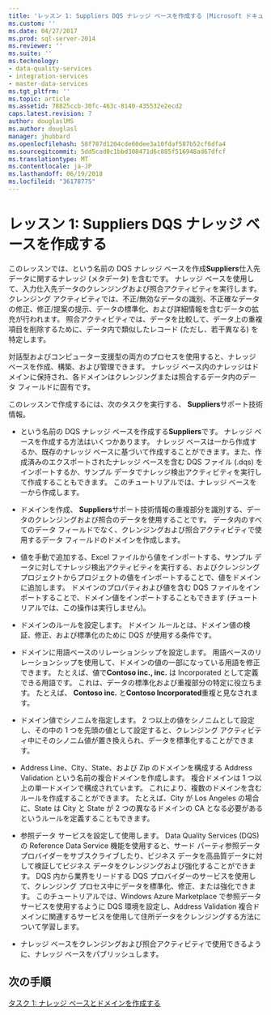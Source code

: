 ```yaml
---
title: 'レッスン 1: Suppliers DQS ナレッジ ベースを作成する |Microsoft ドキュメント'
ms.custom: ''
ms.date: 04/27/2017
ms.prod: sql-server-2014
ms.reviewer: ''
ms.suite: ''
ms.technology:
- data-quality-services
- integration-services
- master-data-services
ms.tgt_pltfrm: ''
ms.topic: article
ms.assetid: 78825ccb-30fc-463c-8140-435532e2ecd2
caps.latest.revision: 7
author: douglaslMS
ms.author: douglasl
manager: jhubbard
ms.openlocfilehash: 58f787d1204cde60dee3a10fdaf587b52cf6dfa4
ms.sourcegitcommit: 5dd5cad0c1bbd308471d6c885f516948ad67dfcf
ms.translationtype: MT
ms.contentlocale: ja-JP
ms.lasthandoff: 06/19/2018
ms.locfileid: "36178775"
---
```

# <a name="lesson-1-creating-the-suppliers-dqs-knowledge-base"></a>レッスン 1: Suppliers DQS ナレッジ ベースを作成する
  このレッスンでは、という名前の DQS ナレッジ ベースを作成**Suppliers**仕入先データに関するナレッジ (メタデータ) を含むです。 ナレッジ ベースを使用して、入力仕入先データのクレンジングおよび照合アクティビティを実行します。 クレンジング アクティビティでは、不正/無効なデータの識別、不正確なデータの修正、修正/提案の提示、データの標準化、および詳細情報を含むデータの拡充が行われます。 照合アクティビティでは、データを比較して、データ上の重複項目を削除するために、データ内で類似したレコード (ただし、若干異なる) を特定します。  
  
 対話型およびコンピューター支援型の両方のプロセスを使用すると、ナレッジ ベースを作成、構築、および管理できます。 ナレッジ ベース内のナレッジはドメインに保持され、各ドメインはクレンジングまたは照合するデータ内のデータ フィールドに固有です。  
  
 このレッスンで作成するには、次のタスクを実行する、 **Suppliers**サポート技術情報。  
  
-   という名前の DQS ナレッジ ベースを作成する**Suppliers**です。 ナレッジ ベースを作成する方法はいくつかあります。 ナレッジ ベースは一から作成するか、既存のナレッジ ベースに基づいて作成することができます。また、作成済みのエクスポートされたナレッジ ベースを含む DQS ファイル (.dqs) をインポートするか、サンプル データでナレッジ検出アクティビティを実行して作成することもできます。 このチュートリアルでは、ナレッジ ベースを一から作成します。  
  
-   ドメインを作成、 **Suppliers**サポート技術情報の重複部分を識別する、データのクレンジングおよび照合のデータを使用することです。 データ内のすべてのデータ フィールドでなく、クレンジングおよび照合アクティビティで使用するデータ フィールドのドメインを作成します。  
  
-   値を手動で追加する、Excel ファイルから値をインポートする、サンプル データに対してナレッジ検出アクティビティを実行する、およびクレンジング プロジェクトからプロジェクトの値をインポートすることで、値をドメインに追加します。 ドメインのプロパティおよび値を含む DQS ファイルをインポートすることで、ドメイン値をインポートすることもできます (チュートリアルでは、この操作は実行しません)。  
  
-   ドメインのルールを設定します。 ドメイン ルールとは、ドメイン値の検証、修正、および標準化のために DQS が使用する条件です。  
  
-   ドメインに用語ベースのリレーションシップを設定します。 用語ベースのリレーションシップを使用して、ドメインの値の一部になっている用語を修正できます。 たとえば、値で**Contoso inc., inc.** は Incorporated として定義できる用語です。 これは、データの標準化および重複部分の特定に役立ちます。 たとえば、 **Contoso inc.** と**Contoso Incorporated**重複と見なされます。  
  
-   ドメイン値でシノニムを指定します。 2 つ以上の値をシノニムとして設定し、その中の 1 つを先頭の値として設定すると、クレンジング アクティビティ中にそのシノニム値が置き換えられ、データを標準化することができます。  
  
-   Address Line、City、State、および Zip のドメインを構成する Address Validation という名前の複合ドメインを作成します。 複合ドメインは 1 つ以上の単一ドメインで構成されています。 これにより、複数のドメインを含むルールを作成することができます。 たとえば、City が Los Angeles の場合に、State は City と State が 2 つの異なるドメインの CA となる必要があるというルールを定義することもできます。  
  
-   参照データ サービスを設定して使用します。 Data Quality Services (DQS) の Reference Data Service 機能を使用すると、サード パーティ参照データ プロバイダーをサブスクライブしたり、ビジネス データを高品質データに対して検証してビジネス データをクレンジングおよび強化することができます。 DQS 内から業界をリードする DQS プロバイダーのサービスを使用して、クレンジング プロセス中にデータを標準化、修正、または強化できます。 このチュートリアルでは、Windows Azure Marketplace で参照データ サービスを使用するように DQS 環境を設定し、Address Validation 複合ドメインに関連するサービスを使用して住所データをクレンジングする方法について学習します。  
  
-   ナレッジ ベースをクレンジングおよび照合アクティビティで使用できるように、ナレッジ ベースをパブリッシュします。  
  
## <a name="next-step"></a>次の手順  
 [タスク 1: ナレッジ ベースとドメインを作成する](../../2014/tutorials/task-1-creating-a-knowledge-base-and-domains.md)  
  
  